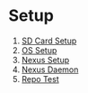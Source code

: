 Setup
=====

1. [SD Card Setup](sdcardsetup.html)
2. [OS Setup](ossetup.html)
3. [Nexus Setup](nexussetup.html)
4. [Nexus Daemon](nexusdaemonsetup.html)
5. [Repo Test](repotest.html)  

   
